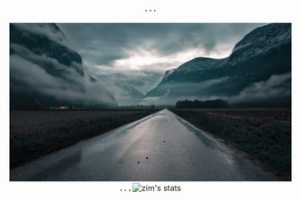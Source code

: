 <h4 align='center'> . . . </h4>

<p align='center'>
<img alt="road" src="road.jpg" /><br>
<b> . . . </b>
<img alt="zim's stats" src="https://github-readme-stats.vercel.app/api?username=zim0369&show_icons=true&theme=radical"/><br>
</p>
